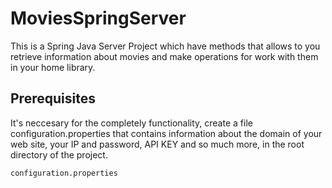 # MoviesSpringServer
This is a Spring Java Server Project which have methods that allows to you retrieve information about movies and make operations for work with them in your home library.

## Prerequisites
It's neccesary for the completely functionality, create a file configuration.properties that contains information about the domain of your web site, your IP and password, API KEY and so much more, in the root directory of the project.

```
configuration.properties
```
